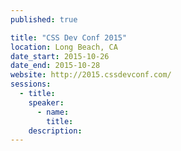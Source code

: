 ```yaml
---
published: true

title: "CSS Dev Conf 2015"
location: Long Beach, CA
date_start: 2015-10-26
date_end: 2015-10-28
website: http://2015.cssdevconf.com/
sessions:
  - title:
    speaker:
      - name:
        title:
    description:
---
```

